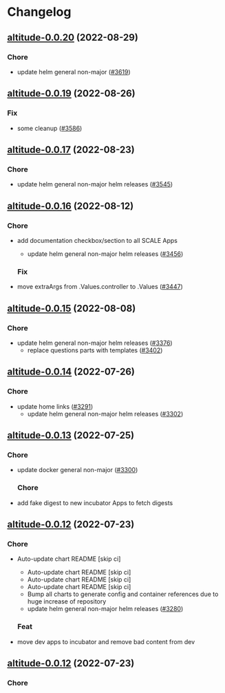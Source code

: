 # Changelog



## [altitude-0.0.20](https://github.com/truecharts/charts/compare/altitude-0.0.19...altitude-0.0.20) (2022-08-29)

### Chore

- update helm general non-major ([#3619](https://github.com/truecharts/charts/issues/3619))




## [altitude-0.0.19](https://github.com/truecharts/charts/compare/altitude-0.0.17...altitude-0.0.19) (2022-08-26)

### Fix

- some cleanup ([#3586](https://github.com/truecharts/charts/issues/3586))




## [altitude-0.0.17](https://github.com/truecharts/charts/compare/altitude-0.0.16...altitude-0.0.17) (2022-08-23)

### Chore

- update helm general non-major helm releases ([#3545](https://github.com/truecharts/charts/issues/3545))




## [altitude-0.0.16](https://github.com/truecharts/charts/compare/altitude-0.0.15...altitude-0.0.16) (2022-08-12)

### Chore

- add documentation checkbox/section to all SCALE Apps
  - update helm general non-major helm releases ([#3456](https://github.com/truecharts/charts/issues/3456))

  ### Fix

- move extraArgs from .Values.controller to .Values ([#3447](https://github.com/truecharts/charts/issues/3447))




## [altitude-0.0.15](https://github.com/truecharts/charts/compare/altitude-0.0.14...altitude-0.0.15) (2022-08-08)

### Chore

- update helm general non-major helm releases ([#3376](https://github.com/truecharts/charts/issues/3376))
  - replace questions parts with templates ([#3402](https://github.com/truecharts/charts/issues/3402))




## [altitude-0.0.14](https://github.com/truecharts/apps/compare/altitude-0.0.13...altitude-0.0.14) (2022-07-26)

### Chore

- update home links ([#3291](https://github.com/truecharts/apps/issues/3291))
  - update helm general non-major helm releases ([#3302](https://github.com/truecharts/apps/issues/3302))




## [altitude-0.0.13](https://github.com/truecharts/apps/compare/altitude-0.0.12...altitude-0.0.13) (2022-07-25)

### Chore

- update docker general non-major ([#3300](https://github.com/truecharts/apps/issues/3300))

  ### Chore

- add fake digest to new incubator Apps to fetch digests




## [altitude-0.0.12](https://github.com/truecharts/apps/compare/altitude-0.0.11...altitude-0.0.12) (2022-07-23)

### Chore

- Auto-update chart README [skip ci]
  - Auto-update chart README [skip ci]
  - Auto-update chart README [skip ci]
  - Auto-update chart README [skip ci]
  - Bump all charts to generate config and container references due to huge increase of repository
  - update helm general non-major helm releases ([#3280](https://github.com/truecharts/apps/issues/3280))

  ### Feat

- move dev apps to incubator and remove bad content from dev




## [altitude-0.0.12](https://github.com/truecharts/apps/compare/altitude-0.0.11...altitude-0.0.12) (2022-07-23)

### Chore
